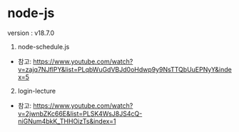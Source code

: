 # node-js

version : v18.7.0

1) node-schedule.js 
* 참고: https://www.youtube.com/watch?v=zajq7NJflPY&list=PLqbWuGdVBJd0oHdwp9y9NsTTQbUuEPNyY&index=5

2) login-lecture
* 참고: https://www.youtube.com/watch?v=2jwnbZKc66E&list=PLSK4WsJ8JS4cQ-niGNum4bkK_THHOizTs&index=1
